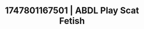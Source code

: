 ---
categories:
- Gymnastics
- Face fucking
- Sensual cosplay
- Soft bondage
- NSFW role reversal
image: /assets/images/1747801167501.jpg
layout: post
seo:
  description: Featured content with premium ABDL Play, Scat Fetish. HD images available.
  keywords: ABDL Play, Scat Fetish
  og_image: /assets/images/1747801167501.jpg
  schema_type: VisualArtwork
tags:
- ABDL Play
- Scat Fetish
- '#1747801167501'
title: 1747801167501 | ABDL Play Scat Fetish
---